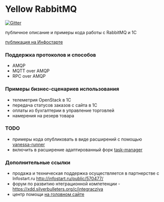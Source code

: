 # Yellow RabbitMQ

[![Gitter](https://badges.gitter.im/silverbulleters/yellow-rabbitmq.svg)](https://gitter.im/silverbulleters/yellow-rabbitmq?utm_source=badge&utm_medium=badge&utm_campaign=pr-badge)

публичное описание и примеры кода работы с RabbitMQ и 1С

[публикация на Инфостарте](infostart.ru/public/570477/)

### Поддержка протоколов и способов

* AMQP
* MQTT over AMQP
* RPC over AMQP


### Примеры бизнес-сценариев использования

* телеметрия OpenStack в 1С
* передача статусов заказов с сайта в 1С
* оплаты из бухгалтерии в управление торговлей 
* намерения на резерв товара 

### TODO

* примеры кода опубликовать в виде расширений с помощью [vanessa-runner](https://github.com/silverbulleters/vanessa-runner)
* включить в расширение адаптированный форк [task-manager](https://github.com/silverbulleters-forks/TaskManagerFor1C)


### Дополнительные ссылки

* продажа и техническая поддержка осуществляется в партнерстве с Infostart.ru http://infostart.ru/public/570477/
* форум по развитию нтеграционной компетенции - https://xdd.silverbulleters.org/c/integracziya
* центр помощи [на головном сайте](http://help.silverbulleters.org/rabbitmq-%D0%B2-1%D1%81-%D1%81%D0%BE%D0%B1%D1%8B%D1%82%D0%B8%D0%B9%D0%BD%D0%B0%D1%8F-%D0%B8%D0%BD%D1%82%D0%B5%D0%B3%D1%80%D0%B0%D1%86%D0%B8%D1%8F)
